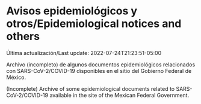 # Avisos epidemiológicos y otros/Epidemiological notices and others

Última actualización/Last update: 2022-07-24T21:23:51-05:00

Archivo (incompleto) de algunos documentos epidemiológicos relacionados con SARS-CoV-2/COVID-19 disponibles en el sitio del Gobierno Federal de México.

(Incomplete) Archive of some epidemiological documents related to SARS-CoV-2/COVID-19 available in the site of the Mexican Federal Government.
